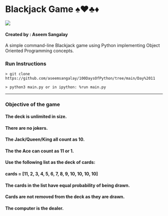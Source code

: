 # Blackjack Game ♠️♥️♣️♦️

![](https://media.giphy.com/media/l2Sq2mPVJr4tfk436/giphy.gif)


#### Created by : Aseem Sangalay

A simple command-line Blackjack game using Python implementing Object Oriented Programming concepts.

### Run Instructions

`> git clone https://github.com/aseemsangalay/100DaysOfPython/tree/main/Day%2011`

`> python3 main.py or in ipython: %run main.py`

- - -

### Objective of the game
#### The deck is unlimited in size. 
#### There are no jokers. 
#### The Jack/Queen/King all count as 10.
#### The the Ace can count as 11 or 1.
#### Use the following list as the deck of cards:
#### cards = [11, 2, 3, 4, 5, 6, 7, 8, 9, 10, 10, 10, 10]
#### The cards in the list have equal probability of being drawn.
#### Cards are not removed from the deck as they are drawn.
#### The computer is the dealer.
